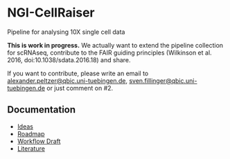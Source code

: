 # NGI-CellRaiser
Pipeline for analysing 10X single cell data

**This is work in progress.** We actually want to extend the pipeline collection for scRNAseq, contribute to the FAIR guiding principles (Wilkinson et al. 2016, doi:10.1038/sdata.2016.18) and share.

If you want to contribute, please write an email to alexander.peltzer@qbic.uni-tuebingen.de, sven.fillinger@qbic.uni-tuebingen.de or just comment on #2.

## Documentation

* [Ideas](docs/ideas.md)
* [Roadmap](docs/roadmap.md)
* [Workflow Draft](docs/workflow_draft.md)
* [Literature](docs/literature.md) 
